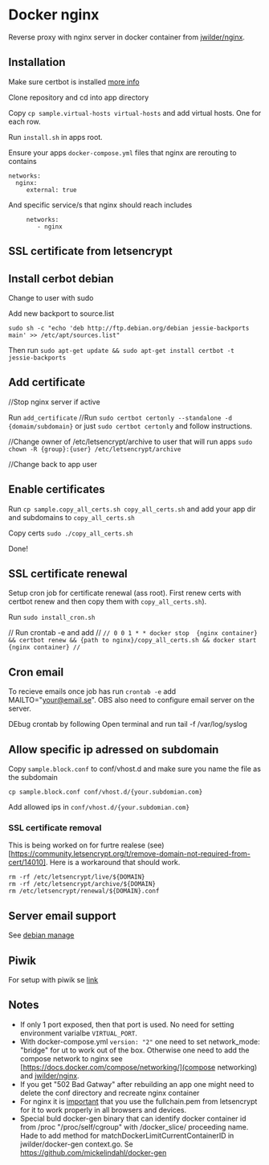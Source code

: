 # Docker nginx

Reverse proxy with nginx server in docker container from [jwilder/nginx](https://github.com/jwilder/nginx-proxy).

## Installation

Make sure certbot is installed [more info](https://letsencrypt.org/getting-started/)

Clone repository and cd into app directory

Copy `cp sample.virtual-hosts virtual-hosts` and add virtual hosts. One for each row.

Run `install.sh` in apps root.  

Ensure your apps `docker-compose.yml` files that nginx are rerouting to contains 
```
networks:
  nginx:
     external: true

```

And specific service/s that nginx should reach includes 
```
     networks:
        - nginx
```


## SSL certificate from letsencrypt

## Install cerbot debian
Change to user with sudo

Add new backport to source.list 
```
sudo sh -c "echo 'deb http://ftp.debian.org/debian jessie-backports main' >> /etc/apt/sources.list"
```
Then run `sudo apt-get update && sudo apt-get install certbot -t jessie-backports`

## Add certificate

//Stop nginx server if active

Run `add_certificate`
//Run `sudo certbot certonly --standalone -d {domaim/subdomain}` or just `sudo certbot certonly` and follow instructions.

//Change owner of /etc/letsencrypt/archive to user that will run apps `sudo chown -R {group}:{user} /etc/letsencrypt/archive`

//Change back to app user

## Enable certificates

Run `cp sample.copy_all_certs.sh copy_all_certs.sh` and add your app dir and subdomains to `copy_all_certs.sh`

Copy certs `sudo ./copy_all_certs.sh`

Done!
 
## SSL certificate renewal

Setup cron job for certificate renewal (ass root). First renew certs with certbot renew and then copy them with 
`copy_all_certs.sh`). 

Run `sudo install_cron.sh`

// Run crontab -e and add 
// ```
// 0 0 1 * * docker stop  {nginx container} && certbot renew && {path to nginx}/copy_all_certs.sh && docker start {nginx container}
// ```

## Cron email
To recieve emails once job has run `crontab -e` add MAILTO="your@email.se". OBS also 
need to configure email server on the server.

DEbug crontab by following Open terminal and run tail -f /var/log/syslog

## Allow specific ip adressed on subdomain

Copy `sample.block.conf` to conf/vhost.d and make sure you name the file
as the subdomain

`cp sample.block.conf conf/vhost.d/{your.subdomian.com}`

Add allowed ips in `conf/vhost.d/{your.subdomian.com}` 

### SSL certificate removal
This is being worked on for furtre realese (see)[https://community.letsencrypt.org/t/remove-domain-not-required-from-cert/14010].
Here is a workaround that should work.

```
rm -rf /etc/letsencrypt/live/${DOMAIN}
rm -rf /etc/letsencrypt/archive/${DOMAIN}
rm /etc/letsencrypt/renewal/${DOMAIN}.conf
```
## Server email support
See [debian manage](https://github.com/mickelindahl/debian_manage)

## Piwik
For setup with piwik se [link](https://github.com/mickelindahl/docker_piwik)

## Notes
- If only 1 port exposed, then that port is used. No need for setting environment varialbe `VIRTUAL_PORT`.
- With docker-compose.yml `version: "2"` one need to set network_mode: "bridge" for ut to work out of the box. 
Otherwise one need to add the compose network  to nginx see [https://docs.docker.com/compose/networking/](compose networking) 
and [jwilder/nginx](https://github.com/jwilder/nginx-proxy).
- If you get "502 Bad Gatway" after rebuilding an app one might need to delete the conf directory and 
recreate nginx container
- For nginx it is [important](https://support.dnsimple.com/articles/what-is-ssl-certificate-chain/) 
  that you use the fullchain.pem from letsencrypt for it to work properly in all browsers and devices. 
- Special buld docker-gen binary that can identify docker container id from /proc "/proc/self/cgroup" 
  with /docker_slice/ proceeding name. Hade to add method for matchDockerLimitCurrentContainerID in 
  jwilder/docker-gen context.go. Se https://github.com/mickelindahl/docker-gen
